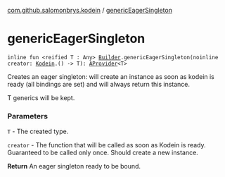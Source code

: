 [com.github.salomonbrys.kodein](index.md) / [genericEagerSingleton](.)

# genericEagerSingleton

`inline fun <reified T : Any> `[`Builder`](-kodein/-builder/index.md)`.genericEagerSingleton(noinline creator: `[`Kodein`](-kodein/index.md)`.() -> T): `[`AProvider`](-a-provider/index.md)`<T>`

Creates an eager singleton: will create an instance as soon as kodein is ready (all bindings are set) and will always return this instance.

T generics will be kept.

### Parameters

`T` - The created type.

`creator` - The function that will be called as soon as Kodein is ready. Guaranteed to be called only once. Should create a new instance.

**Return**
An eager singleton ready to be bound.

